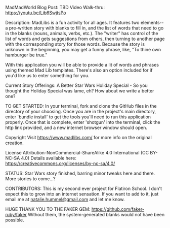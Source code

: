 MadMadWorld
Blog Post: TBD
Video Walk-thru: https://youtu.be/Lib6SwjtsPo

Description:
MadLibs is a fun activity for all ages. It features two elements-- a pre-written story with blanks to fill in, and the list of words that need to go in the blanks (nouns, animals, verbs, etc.). The "writer" has control of the list of words and gets suggestions from others, then 
 turning to another page with the corresponding story for those words. Because the story is 
 unknown in the beginning, you may get a funny phrase, like, "To thine own hamburger be true."

With this application you will be able to provide a lit of words and phrases using themed Mad Lib templates. There's also an option included for if you'd like us to enter something for you. 

Current Story Offerings:
A Better Star Wars Holiday Special - So you thought the Holiday Special was lame, eh? How about we write a better one?

TO GET STARTED:
In your terminal, fork and clone the GitHub files in the directory of your choosing.
Once you are in the project's main directory, enter 'bundle install' to get the tools you'll need to run this application properly. Once that is complete, enter 'shotgun' into the 
terminal, click the http link provided, and a new internet browser window should open.

Copyright
Visit https://www.madlibs.com/ for more info on the original creation.

License
Attribution-NonCommercial-ShareAlike 4.0 International (CC BY-NC-SA 4.0)
Details available here: https://creativecommons.org/licenses/by-nc-sa/4.0/

STATUS: Star Wars story finished, barring minor tweaks here and there. More stories to come...?

CONTRIBUTORS:
This is my second ever project for Flatiron School. I don't expect this to grow into an internet sensation. If you want to add to it, just email me at natalie.hummel@gmail.com and let me know. 

HUGE THANK YOU TO THE FAKER GEM: https://github.com/faker-ruby/faker
Without them, the system-generated blanks would not have been possible.